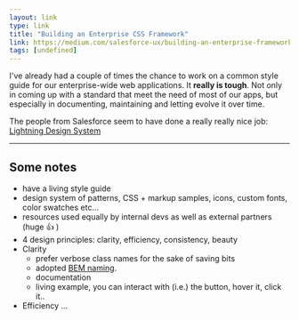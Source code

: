 ```yaml
---
layout: link
type: link
title: "Building an Enterprise CSS Framework"
link: https://medium.com/salesforce-ux/building-an-enterprise-framework-is-hard-1e8d8b33e082
tags: [undefined]
---
```

I've already had a couple of times the chance to work on a common style guide for our enterprise-wide web applications. It **really is tough**. Not only in coming up with a standard that meet the need of most of our apps, but especially in documenting, maintaining and letting evolve it over time.

The people from Salesforce seem to have done a really really nice job: [Lightning Design System](https://www.lightningdesignsystem.com/)

---

## Some notes

- have a living style guide
- design system of patterns, CSS + markup samples, icons, custom fonts, color swatches etc...
- resources used equally by internal devs as well as external partners (huge :thumbsup: )
- 4 design principles: clarity, efficiency, consistency, beauty
- Clarity
  - prefer verbose class names for the sake of saving bits
  - adopted [BEM naming](https://css-tricks.com/bem-101/).
  - documentation
  - living example, you can interact with (i.e.) the button, hover it, click it..
- Efficiency
...